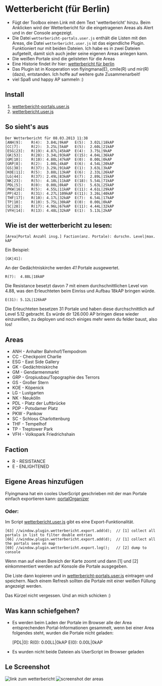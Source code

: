 # Wetterbericht (für Berlin)

* Fügt der Toolbox einen Link mit dem Text 'wetterbericht' hinzu. Beim Anklicken wird der Wetterbericht für die eingetragenen Areas als Alert und in der Console angezeigt.
* Die Datei `wetterbericht-portals.user.js` enthält die Listen mit den Areas, die Datei `wetterbericht.user.js` ist das eigendliche Plugin. Funktioniert nur mit beiden Dateien. Ich habe es in zwei Dateien aufgeteilt, damit sich auch jeder seine eigenen Areas anlegen kann.
* Die weißen Portale sind die gelisteten für die Areas
* Eine Historie findet ihr hier: [wetterbericht für berlin](https://gist.github.com/dazz/bdcd6b4220563ee1483f)
* Das Plugin ist in Kooperation von flyingmana(E), cmile(R) und mir(R)(dazs), entstanden. Ich hoffe auf weitere gute Zusammenarbeit!
* viel Spaß und happy AP sammeln :)

## Install

1. [wetterbericht-portals.user.js](https://github.com/dazz/iitc-plugins/raw/master/wetterbericht/wetterbericht-portals.user.js)
2. [wetterbericht.user.js](https://github.com/dazz/iitc-plugins/raw/master/wetterbericht/wetterbericht.user.js)

## So sieht's aus

    Der Wetterbericht für 08.03.2013 11:38
    [ANH|9]:    R(4):  3.84L|9kAP	E(5):  3.02L|18kAP
    [CC|7]:     R(2):  3.25L|5kAP	E(5):  2.60L|21kAP
    [ESG|23]:	R(19): 4.87L|45kAP	E(4):  3.75L|9kAP
    [GK|53]:	R(28): 3.34L|93kAP	E(15): 4.04L|36kAP
    [GM|10]:	R(10): 4.80L|47kAP	E(0):  0.00L|0kAP
    [GRP|8]:	R(2):  1.00L|4kAP	E(6):  4.54L|20kAP
    [GS|38]:	R(37): 3.29L|91kAP	E(1):  3.63L|3kAP
    [KOE|11]:	R(5):  3.88L|13kAP	E(6):  2.33L|26kAP
    [LG|44]:	R(37): 2.49L|83kAP	E(7):  2.89L|15kAP
    [NK|23]:	R(5):  4.10L|11kAP	E(18): 5.54L|71kAP
    [PDL|5]:	R(0):  0.00L|0kAP	E(5):  5.63L|25kAP
    [PKW|16]:	R(5):  4.55L|11kAP	E(11): 4.61L|29kAP
    [PP|42]:	R(31): 4.27L|109kAP	E(11): 3.26L|40kAP
    [THF|17]:	R(10): 4.17L|32kAP	E(7):  6.54L|17kAP
    [TP|10]:	R(10): 5.75L|30kAP	E(0):  0.00L|0kAP
    [SC|28]:	R(17): 4.96L|67kAP	E(11): 4.44L|32kAP
    [VFH|14]:	R(13): 4.48L|32kAP	E(1):  5.13L|2kAP


## Wie ist der wetterbericht zu lesen:

    [Area|Portal Anzahl insg.] Faction(anz. Portale): durschn. Level|max. kAP

Ein Beispiel:

    [GK|41]:

An der Gedächtniskirche werden _41_ Portale ausgewertet.

    R(7):  4.88L|18kAP

Die Resistance besetzt davon 7 mit einem durchschnittlichen Level von 4.88, was den Erleuchteten beim Einriss und Aufbau 18kAP bringen würde.

    E(31): 5.12L|126kAP

Die Erleuchteten besetzen 31 Portale und haben diese durchschnittlich auf Level 5.12 gebracht. Es würde dir 126.000 AP bringen diese wieder einzureißen, zu deployen und noch einiges mehr wenn du felder baust, also los!﻿


## Areas

* ANH - Anhalter Bahnhof/Tempodrom
* CC  - Checkpoint Charlie
* ESG - East Side Gallery
* GK  - Gedächtniskirche
* GM  - Gendarmenmarkt
* GRP - Gropiusbau/Topographie des Terrors
* GS  - Großer Stern
* KOE - Köpenick
* LG  - Lustgarten
* NK  - Neukölln
* PDL - Platz der Luftbrücke
* PDP - Potsdamer Platz
* PKW - Pankow
* SC  - Schloss Charlottenburg
* THF - Tempelhof
* TP  - Treptower Park
* VFH - Volkspark Friedrichshain


## Faction

* R - RESISTANCE
* E - ENLIGHTENED


## Eigene Areas hinzufügen

Flyingmana hat ein cooles UserScript geschrieben mit der man Portale einfach exportieren kann: [portalOrganizer](https://github.com/dazz/iitc-plugins/tree/master/wetterbericht/portalOrganizer)

### Oder:

Im Script [wetterbericht.user.js](https://github.com/dazz/iitc-plugins/blob/master/wetterbericht/wetterbericht.user.js) gibt es eine Export-Funktionalität.

    [63] //window.plugin.wetterbericht.export.add(d);  // [1] collect all portals in list to filter double entries
    [66] //window.plugin.wetterbericht.export.add(d);  // [1] collect all the portals seen on map
    [69] //window.plugin.wetterbericht.export.log();   // [2] dump to console

Wenn man auf einen Bereich der Karte zoomt und dann [1] und [2] einkommentiert werden auf Konsole die Portale ausgegeben.

Die Liste dann kopieren und in [wetterbericht-portals.user.js](https://github.com/dazz/iitc-plugins/blob/master/wetterbericht/wetterbericht-portals.user.js) eintragen und speichern. Nach einem Refresh sollten die Portale mit einer weißen Füllung angezeigt werden.

Das Kürzel nicht vergessen. Und an mich schicken :)

## Was kann schiefgehen?

* Es werden beim Laden der Portale im Browser alle der Area entsprechenden Portal-Informationen gesammelt, wenn bei einer Area folgendes steht, wurden die Portale nicht geladen:

    [PDL|0]:    R(0):  0.00LL|0kAP    E(0):  0.00L|0kAP
    
* Es wurden nicht beide Dateien als UserScript im Browser geladen

## Le Screenshot
![link zum wetterbericht](http://i.imgur.com/45DjLLA.jpg)
![screenshot der areas](http://i.imgur.com/9hTP5LO.jpg)
